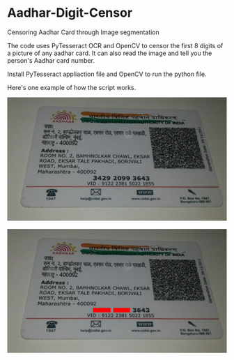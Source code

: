 # Aadhar-Digit-Censor
Censoring Aadhar Card through Image segmentation


The code uses PyTesseract OCR and OpenCV to censor the first 8 digits of a picture of any aadhar card. It can also read the image and tell you the person's Aadhar card number.

Install PyTesseract appliaction file and OpenCV to run the python file.

Here's one example of how the script works. 

![test](https://github.com/Siddharth-Gautam0/Aadhar-Digit-Censor/blob/main/Before-after/Screenshot%20(298).png)

![test2](https://github.com/Siddharth-Gautam0/Aadhar-Digit-Censor/blob/main/Before-after/Screenshot%20(299).png)

